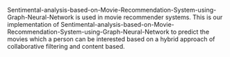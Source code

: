 Sentimental-analysis-based-on-Movie-Recommendation-System-using-Graph-Neural-Network is used in movie recommender systems. This is our implementation of Sentimental-analysis-based-on-Movie-Recommendation-System-using-Graph-Neural-Network to predict the movies which a person can be interested based on a hybrid approach of collaborative filtering and content based.


